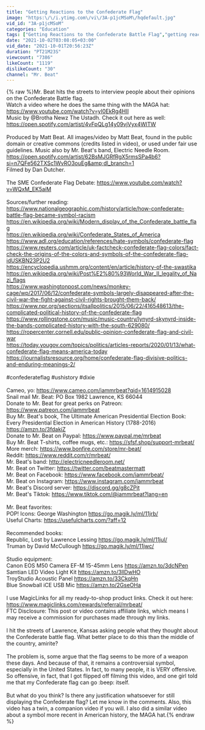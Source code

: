 ```yaml
---
title: "Getting Reactions to the Confederate Flag"
image: "https:\/\/i.ytimg.com\/vi\/3A-p1jcMSoM\/hqdefault.jpg"
vid_id: "3A-p1jcMSoM"
categories: "Education"
tags: ["Getting Reactions to the Confederate Battle Flag","getting reactions to the Confederate flag","confederate flag debate"]
date: "2021-10-02T03:08:05+03:00"
vid_date: "2021-10-01T20:56:23Z"
duration: "PT21M23S"
viewcount: "7386"
likeCount: "1119"
dislikeCount: "30"
channel: "Mr. Beat"
---
```

{% raw %}Mr. Beat hits the streets to interview people about their opinions on the Confederate Battle flag. <br />Watch a video where he does the same thing with the MAGA hat: <a rel="nofollow" target="blank" href="https://www.youtube.com/watch?v=yI0EkRg4HII">https://www.youtube.com/watch?v=yI0EkRg4HII</a><br />Music by @Brotha Newz The Ustadh. Check it out here as well: <a rel="nofollow" target="blank" href="https://open.spotify.com/artist/4vFpQLg14y09vjVyx4WlTW">https://open.spotify.com/artist/4vFpQLg14y09vjVyx4WlTW</a><br /><br />Produced by Matt Beat. All images/video by Matt Beat, found in the public domain or creative commons (credits listed in video), or used under fair use guidelines. Music also by Mr. Beat's band, Electric Needle Room. <a rel="nofollow" target="blank" href="https://open.spotify.com/artist/62BsMJGRfRgX5rmsSPa4b6?si=n7QFe562TXSc1WvRO3ouEg&amp;dl_branch=1">https://open.spotify.com/artist/62BsMJGRfRgX5rmsSPa4b6?si=n7QFe562TXSc1WvRO3ouEg&amp;dl_branch=1</a><br />Filmed by Dan Dutcher. <br /><br />The SME Confederate Flag Debate: <a rel="nofollow" target="blank" href="https://www.youtube.com/watch?v=WQxM_EK5aiM">https://www.youtube.com/watch?v=WQxM_EK5aiM</a><br /><br />Sources/further reading:<br /><a rel="nofollow" target="blank" href="https://www.nationalgeographic.com/history/article/how-confederate-battle-flag-became-symbol-racism">https://www.nationalgeographic.com/history/article/how-confederate-battle-flag-became-symbol-racism</a> <br /><a rel="nofollow" target="blank" href="https://en.wikipedia.org/wiki/Modern_display_of_the_Confederate_battle_flag">https://en.wikipedia.org/wiki/Modern_display_of_the_Confederate_battle_flag</a> <br /><a rel="nofollow" target="blank" href="https://en.wikipedia.org/wiki/Confederate_States_of_America">https://en.wikipedia.org/wiki/Confederate_States_of_America</a> <br /><a rel="nofollow" target="blank" href="https://www.adl.org/education/references/hate-symbols/confederate-flag">https://www.adl.org/education/references/hate-symbols/confederate-flag</a><br /><a rel="nofollow" target="blank" href="https://www.reuters.com/article/uk-factcheck-confederate-flag-colors/fact-check-the-origins-of-the-colors-and-symbols-of-the-confederate-flag-idUSKBN23P2U2">https://www.reuters.com/article/uk-factcheck-confederate-flag-colors/fact-check-the-origins-of-the-colors-and-symbols-of-the-confederate-flag-idUSKBN23P2U2</a><br /><a rel="nofollow" target="blank" href="https://encyclopedia.ushmm.org/content/en/article/history-of-the-swastika">https://encyclopedia.ushmm.org/content/en/article/history-of-the-swastika</a><br /><a rel="nofollow" target="blank" href="https://en.wikipedia.org/wiki/Post%E2%80%93World_War_II_legality_of_Nazi_flags">https://en.wikipedia.org/wiki/Post%E2%80%93World_War_II_legality_of_Nazi_flags</a><br /><a rel="nofollow" target="blank" href="https://www.washingtonpost.com/news/monkey-cage/wp/2017/06/12/confederate-symbols-largely-disappeared-after-the-civil-war-the-fight-against-civil-rights-brought-them-back/">https://www.washingtonpost.com/news/monkey-cage/wp/2017/06/12/confederate-symbols-largely-disappeared-after-the-civil-war-the-fight-against-civil-rights-brought-them-back/</a> <a rel="nofollow" target="blank" href="https://www.npr.org/sections/itsallpolitics/2015/06/22/416548613/the-complicated-political-history-of-the-confederate-flag">https://www.npr.org/sections/itsallpolitics/2015/06/22/416548613/the-complicated-political-history-of-the-confederate-flag</a><br /><a rel="nofollow" target="blank" href="https://www.rollingstone.com/music/music-country/lynyrd-skynyrd-inside-the-bands-complicated-history-with-the-south-629080/">https://www.rollingstone.com/music/music-country/lynyrd-skynyrd-inside-the-bands-complicated-history-with-the-south-629080/</a><br /><a rel="nofollow" target="blank" href="https://ropercenter.cornell.edu/public-opinion-confederate-flag-and-civil-war">https://ropercenter.cornell.edu/public-opinion-confederate-flag-and-civil-war</a><br /><a rel="nofollow" target="blank" href="https://today.yougov.com/topics/politics/articles-reports/2020/01/13/what-confederate-flag-means-america-today">https://today.yougov.com/topics/politics/articles-reports/2020/01/13/what-confederate-flag-means-america-today</a><br /><a rel="nofollow" target="blank" href="https://journalistsresource.org/home/confederate-flag-divisive-politics-and-enduring-meanings-2/">https://journalistsresource.org/home/confederate-flag-divisive-politics-and-enduring-meanings-2/</a><br /><br />#confederateflag #ushistory #dixie<br /><br />Cameo, yo: <a rel="nofollow" target="blank" href="https://www.cameo.com/iammrbeat?qid=1614915028">https://www.cameo.com/iammrbeat?qid=1614915028</a><br />Snail mail Mr. Beat: PO Box 1982 Lawrence, KS 66044<br />Donate to Mr. Beat for great perks on Patreon: <a rel="nofollow" target="blank" href="https://www.patreon.com/iammrbeat">https://www.patreon.com/iammrbeat</a><br />Buy Mr. Beat's book, The Ultimate American Presidential Election Book: Every Presidential Election in American History (1788-2016) <a rel="nofollow" target="blank" href="https://amzn.to/3fdakiZ">https://amzn.to/3fdakiZ</a><br />Donate to Mr. Beat on Paypal: <a rel="nofollow" target="blank" href="https://www.paypal.me/mrbeat">https://www.paypal.me/mrbeat</a><br />Buy Mr. Beat T-shirts, coffee mugs, etc.: <a rel="nofollow" target="blank" href="https://sfsf.shop/support-mrbeat/">https://sfsf.shop/support-mrbeat/</a><br />More merch: <a rel="nofollow" target="blank" href="https://www.bonfire.com/store/mr-beat/">https://www.bonfire.com/store/mr-beat/</a><br />Reddit: <a rel="nofollow" target="blank" href="https://www.reddit.com/r/mrbeat/">https://www.reddit.com/r/mrbeat/</a><br />Mr. Beat's band: <a rel="nofollow" target="blank" href="http://electricneedleroom.net/">http://electricneedleroom.net/</a><br />Mr. Beat on Twitter: <a rel="nofollow" target="blank" href="https://twitter.com/beatmastermatt">https://twitter.com/beatmastermatt</a><br />Mr. Beat on Facebook: <a rel="nofollow" target="blank" href="https://www.facebook.com/iammrbeat/">https://www.facebook.com/iammrbeat/</a><br />Mr. Beat on Instagram: <a rel="nofollow" target="blank" href="https://www.instagram.com/iammrbeat">https://www.instagram.com/iammrbeat</a><br />Mr. Beat's Discord server: <a rel="nofollow" target="blank" href="https://discord.gg/g8cZPjt">https://discord.gg/g8cZPjt</a><br />Mr. Beat's Tiktok: <a rel="nofollow" target="blank" href="https://www.tiktok.com/@iammrbeat?lang=en">https://www.tiktok.com/@iammrbeat?lang=en</a><br /><br />Mr. Beat favorites: <br />POP! Icons: George Washington <a rel="nofollow" target="blank" href="https://go.magik.ly/ml/11jrb/">https://go.magik.ly/ml/11jrb/</a><br />Useful Charts: <a rel="nofollow" target="blank" href="https://usefulcharts.com/?aff=12">https://usefulcharts.com/?aff=12</a><br /><br />Recommended books: <br />Republic, Lost by Lawrence Lessing <a rel="nofollow" target="blank" href="https://go.magik.ly/ml/11jul/">https://go.magik.ly/ml/11jul/</a><br />Truman by David McCullough <a rel="nofollow" target="blank" href="https://go.magik.ly/ml/11jwc/">https://go.magik.ly/ml/11jwc/</a><br /><br />Studio equipment:<br />Canon EOS M50 Camera EF-M 15-45mm Lens <a rel="nofollow" target="blank" href="https://amzn.to/3dcNPen">https://amzn.to/3dcNPen</a><br />Samtian LED Video Light Kit <a rel="nofollow" target="blank" href="https://amzn.to/3llDwHO">https://amzn.to/3llDwHO</a><br />TroyStudio Acoustic Panel <a rel="nofollow" target="blank" href="https://amzn.to/33CkqHn">https://amzn.to/33CkqHn</a><br />Blue Snowball iCE USB Mic <a rel="nofollow" target="blank" href="https://amzn.to/2GseOHa">https://amzn.to/2GseOHa</a><br /><br />I use MagicLinks for all my ready-to-shop product links. Check it out here:<br /><a rel="nofollow" target="blank" href="https://www.magiclinks.com/rewards/referral/mrbeat/">https://www.magiclinks.com/rewards/referral/mrbeat/</a><br />FTC Disclosure: This post or video contains affiliate links, which means I may receive a commission for purchases made through my links.<br /><br />I hit the streets of Lawrence, Kansas asking people what they thought about the Confederate battle flag. What better place to do this than the middle of the country, amirite?<br /><br />The problem is, some argue that the flag seems to be more of a weapon these days. And because of that, it remains a controversial symbol, especially in the United States. In fact, to many people, it is VERY offensive. So offensive, in fact, that I got flipped off filming this video, and one girl told me that my Confederate flag can go :beep: itself. <br /><br />But what do you think? Is there any justification whatsoever for still displaying the Confederate flag? Let me know in the comments. Also, this video has a twin, a companion video if you will. I also did a similar video about a symbol more recent in American history, the MAGA hat.{% endraw %}
